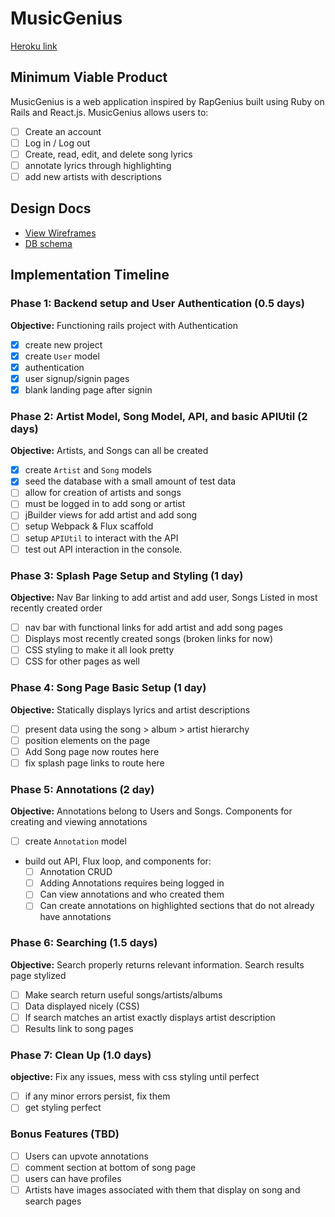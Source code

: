 # MusicGenius

[Heroku link][heroku]

[heroku]: http://www.herokuapp.com

## Minimum Viable Product

MusicGenius is a web application inspired by RapGenius built using Ruby on Rails
and React.js. MusicGenius allows users to:

<!-- This is a Markdown checklist. Use it to keep track of your
progress. Put an x between the brackets for a checkmark: [x] -->

- [ ] Create an account
- [ ] Log in / Log out
- [ ] Create, read, edit, and delete song lyrics
- [ ] annotate lyrics through highlighting
- [ ] add new artists with descriptions

## Design Docs
* [View Wireframes][views]
* [DB schema][schema]

[views]: ./docs/views.md
[schema]: ./docs/schema.md

## Implementation Timeline

### Phase 1: Backend setup and User Authentication (0.5 days)

**Objective:** Functioning rails project with Authentication

- [x] create new project
- [x] create `User` model
- [x] authentication
- [x] user signup/signin pages
- [x] blank landing page after signin

### Phase 2: Artist Model, Song Model, API, and basic APIUtil (2 days)

**Objective:** Artists, and Songs can all be created

- [x] create `Artist` and `Song` models
- [x] seed the database with a small amount of test data
- [ ] allow for creation of artists and songs
- [ ] must be logged in to add song or artist
- [ ] jBuilder views for add artist and add song
- [ ] setup Webpack & Flux scaffold
- [ ] setup `APIUtil` to interact with the API
- [ ] test out API interaction in the console.

### Phase 3: Splash Page Setup and Styling (1 day)

**Objective:** Nav Bar linking to add artist and add user, Songs Listed in most recently created order

- [ ] nav bar with functional links for add artist and add song pages
- [ ] Displays most recently created songs (broken links for now)
- [ ] CSS styling to make it all look pretty
- [ ] CSS for other pages as well

### Phase 4: Song Page Basic Setup (1 day)

**Objective:** Statically displays lyrics and artist descriptions

- [ ] present data using the song > album > artist hierarchy
- [ ] position elements on the page
- [ ] Add Song page now routes here
- [ ] fix splash page links to route here

### Phase 5: Annotations (2 day)

**Objective:** Annotations belong to Users and Songs.  Components for creating and viewing annotations

- [ ] create `Annotation` model
- build out API, Flux loop, and components for:
  - [ ] Annotation CRUD
  - [ ] Adding Annotations requires being logged in
  - [ ] Can view annotations and who created them
  - [ ] Can create annotations on highlighted sections that do not already have annotations

### Phase 6: Searching (1.5 days)

**Objective:** Search properly returns relevant information. Search results page stylized

- [ ] Make search return useful songs/artists/albums
- [ ] Data displayed nicely (CSS)
- [ ] If search matches an artist exactly displays artist description
- [ ] Results link to song pages

### Phase 7: Clean Up (1.0 days)

**objective:** Fix any issues, mess with css styling until perfect

- [ ] if any minor errors persist, fix them
- [ ] get styling perfect

### Bonus Features (TBD)
- [ ] Users can upvote annotations
- [ ] comment section at bottom of song page
- [ ] users can have profiles
- [ ] Artists have images associated with them that display on song and search pages

[phase-one]: ./docs/phases/phase1.md
[phase-two]: ./docs/phases/phase2.md
[phase-three]: ./docs/phases/phase3.md
[phase-four]: ./docs/phases/phase4.md
[phase-five]: ./docs/phases/phase5.md
